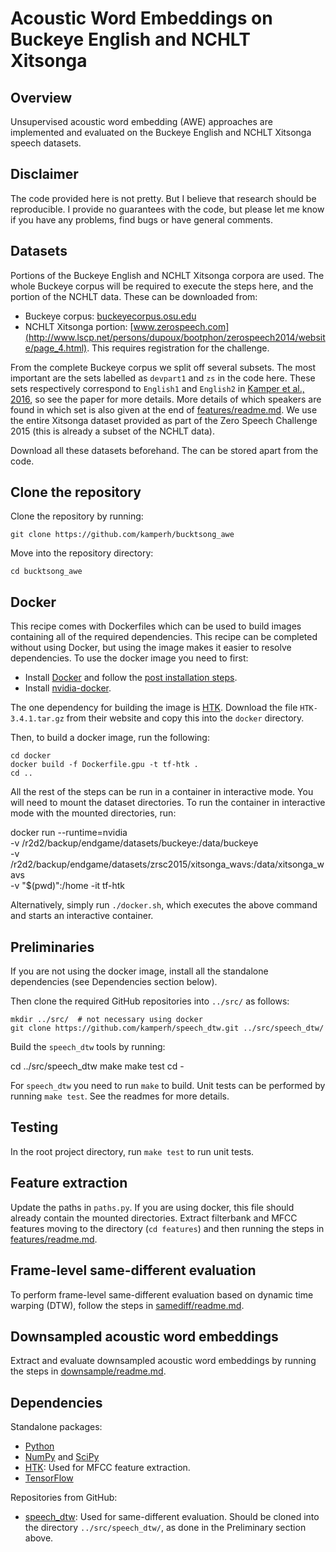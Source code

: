 Acoustic Word Embeddings on Buckeye English and NCHLT Xitsonga
==============================================================

Overview
--------
Unsupervised acoustic word embedding (AWE) approaches are implemented and
evaluated on the Buckeye English and NCHLT Xitsonga speech datasets.


Disclaimer
----------
The code provided here is not pretty. But I believe that research should be
reproducible. I provide no guarantees with the code, but please let me know if
you have any problems, find bugs or have general comments.


Datasets
--------
Portions of the Buckeye English and NCHLT Xitsonga corpora are used. The whole
Buckeye corpus will be required to execute the steps here, and the portion of
the NCHLT data. These can be downloaded from:

- Buckeye corpus:
  [buckeyecorpus.osu.edu](http://buckeyecorpus.osu.edu/)
- NCHLT Xitsonga portion:
  [www.zerospeech.com](http://www.lscp.net/persons/dupoux/bootphon/zerospeech2014/website/page_4.html).
  This requires registration for the challenge.

From the complete Buckeye corpus we split off several subsets. The most
important are the sets labelled as `devpart1` and `zs` in the code here. These
sets respectively correspond to `English1` and `English2` in [Kamper et al.,
2016](http://arxiv.org/abs/1606.06950), so see the paper for more details. More
details of which speakers are found in which set is also given at the end of
[features/readme.md](features/readme.md). We use the entire Xitsonga dataset
provided as part of the Zero Speech Challenge 2015 (this is already a subset of
the NCHLT data).

Download all these datasets beforehand. The can be stored apart from the code.


Clone the repository
--------------------
Clone the repository by running:

    git clone https://github.com/kamperh/bucktsong_awe

Move into the repository directory:

    cd bucktsong_awe


Docker
------
This recipe comes with Dockerfiles which can be used to build images containing
all of the required dependencies. This recipe can be completed without using
Docker, but using the image makes it easier to resolve dependencies. To use the
docker image you need to first:

- Install [Docker](https://docs.docker.com/install/) and follow the [post
  installation
  steps](https://docs.docker.com/install/linux/linux-postinstall/).
- Install [nvidia-docker](https://github.com/NVIDIA/nvidia-docker).

The one dependency for building the image is [HTK](http://htk.eng.cam.ac.uk/).
Download the file `HTK-3.4.1.tar.gz` from their website and copy this into the
`docker` directory.

Then, to build a docker image, run the following:

    cd docker
    docker build -f Dockerfile.gpu -t tf-htk .
    cd ..

All the rest of the steps can be run in a container in interactive mode. You
will need to mount the dataset directories. To run the container in interactive
mode with the mounted directories, run:

  docker run --runtime=nvidia \
      -v /r2d2/backup/endgame/datasets/buckeye:/data/buckeye \
      -v /r2d2/backup/endgame/datasets/zrsc2015/xitsonga_wavs:/data/xitsonga_wavs \
      -v "$(pwd)":/home -it tf-htk

Alternatively, simply run `./docker.sh`, which executes the above command and
starts an interactive container.


Preliminaries
-------------
If you are not using the docker image, install all the standalone dependencies
(see Dependencies section below).

Then clone the required GitHub repositories into `../src/` as follows:

    mkdir ../src/  # not necessary using docker
    git clone https://github.com/kamperh/speech_dtw.git ../src/speech_dtw/

Build the `speech_dtw` tools by running:

  cd ../src/speech_dtw
  make
  make test
  cd -

For `speech_dtw` you need to run `make` to build. Unit tests can be performed
by running `make test`. See the readmes for more details.


Testing
-------
In the root project directory, run `make test` to run unit tests.


Feature extraction
------------------
Update the paths in `paths.py`. If you are using docker, this file should
already contain the mounted directories. Extract filterbank and MFCC features
moving to the directory (`cd features`) and then running the steps in
[features/readme.md](features/readme.md).



Frame-level same-different evaluation
-------------------------------------
To perform frame-level same-different evaluation based on dynamic time warping
(DTW), follow the steps in [samediff/readme.md](samediff/readme.md).



Downsampled acoustic word embeddings
------------------------------------
Extract and evaluate downsampled acoustic word embeddings by running the steps
in [downsample/readme.md](downsample/readme.md).



Dependencies
------------

Standalone packages:

- [Python](https://www.python.org/)
- [NumPy](http://www.numpy.org/) and [SciPy](http://www.scipy.org/)
- [HTK](http://htk.eng.cam.ac.uk/): Used for MFCC feature extraction.
- [TensorFlow](https://www.tensorflow.org/)

Repositories from GitHub:

- [speech_dtw](https://github.com/kamperh/speech_dtw/): Used for same-different
  evaluation.  Should be cloned into the directory `../src/speech_dtw/`, as
  done in the Preliminary section above.
